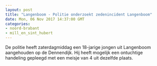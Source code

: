 ```yaml
---
layout: post
title: "Langenboom - Politie onderzoekt zedenincident Langenboom"
date: Mon, 06 Nov 2017 14:37:00 GMT
categories: 
- noord-brabant 
- mill_en_sint_hubert 
---
```


De politie heeft zaterdagmiddag een 18-jarige jongen uit Langenboom aangehouden op de Dennendijk. Hij heeft mogelijk een ontuchtige handeling gepleegd met een meisje van 4 uit dezelfde plaats.
